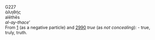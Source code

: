 G227  
ἀληθής  
alēthēs  
*al-ay-thace‘*  
From [1](g0001) (as a negative particle) and [2990](g2990) *true* (as
*not* *concealing*): - true, truly, truth.  
